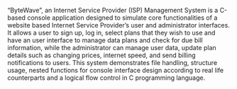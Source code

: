 “ByteWave”, an Internet Service Provider (ISP) Management System is a C-based console application designed 
to simulate core functionalities of a website based Internet Service Provider’s user and administrator interfaces.
It allows a user to sign up, log in, select plans that they wish to use and have an user interface to manage data plans 
and check for due bill information, while the administrator can manage user data, update plan details such as changing prices, internet speed, and send billing notifications to users. This system demonstrates file handling, structure usage, nested functions for console interface design according to real life counterparts and a logical flow control in C programming language.
